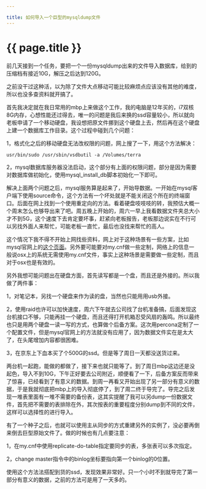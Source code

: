 ```yaml
---

title: 如何导入一个巨型的mysqldump文件
---
```


{{ page.title }}
===============

前几天接到一个任务，要把一个一份mysqldump出来的文件导入数据库，给到的压缩档有接近10G，解压之后达到120G。

之前没干过这种活，以为除了文件大点移动可能比较麻烦点应该没有其他的难度，所以也没多查资料就开搞了。

首先我决定就在我日常用的mbp上来做这个工作，我的电脑是12年买的，i7双核8G内存，心想性能还过得去，唯一的问题是我后来换的ssd容量较小，所以就向老板申请了一个移动硬盘，我设想把原文件挪到这个硬盘上去，然后再在这个硬盘上建一个数据库工作目录。这个过程中碰到几个问题：

1，格式化之后的移动硬盘无法改权限的问题，网上搜了一下，用这个方法解决：
```
usr/bin/sudo /usr/sbin/vsdbutil -a /Volumes/terra
```

2，mysql数据库服务器没法启动，这个部分有上面的权限问题，部分是因为需要对数据库做初始化，使用mysql_install_db脚本初始化一下即可。

解决上面两个问题之后，mysql服务算是起来了，开始导数据。一开始在mysql客户端下使用source命令，这个方法有一个坏处就是不能关闭这个所在的终端窗口。后面在网上找到一个使用重定向的方法。看着硬盘吱吱吱的转，我预估大概一个周末怎么也够导出来了吧。周五晚上开始的，周六一早上我看数据文件夹总大小才不到5G，这个速度下去肯定要坏事，赶紧向老板报告，老板那边说实在不行可以另找外面人来帮忙，可能老板一直忙，最后也没找来帮忙的高人。

这个情况下我不得不开始上网找些资料，网上对于这种场景有一些方案，比如mysql官网上的[这个页面](http://dev.mysql.com/doc/refman/5.5/en/optimizing-innodb-bulk-data-loading.html)。另外要可能要对my.cnf做一些定制，网络上的信息一般说osx上的系统无需使用my.cnf文件，事实上这种场景是需要做一些定制，而且对于osx也是有效的。

另外我想可能问题出在硬盘方面，首先读写都是一个盘，而且还是外接的。所以我做了两件事：

1，对笔记本，另找一个硬盘来作为读的盘，当然也只能用用usb外接。

2，使用raid也许可以加快速度，周六下午就去公司找了台机准备搞，后面发现这台机接口不够，只能再挂一个硬盘，而且还得打开机箱忍受风扇的轰鸣。所以最终也只是用两个硬盘一读一写的方式，也算做个后备方案。这次用percona定制了一个配置文件，但是mysql官网上的方法就没有应用了，因为数据文件实在是太大了，在头尾增加内容都很困难。

3，在京东上下血本买了个500G的ssd。但是等了周日一天都没送货过来。

两台机一起跑，能做的都做了，接下来也就只能等了。到了周日mbp这边还是没起色，导入不到10G，下午正好要去公司附近，顺便看了一下，后备方案反而带来了惊喜，已经看到了有意义的数据。到周一再看又开始出现了另一部分有意义的数据，于是我就彻底把mbp上的导入彻底停了，到了周二终于导完了。导完之后发现一堆表里面有一堆不需要的备份表，这其实提醒了我可以另dump一份数据文件，首先把不需要的表排除在外，其次按表的重要程度分别dump到不同的文件，这样可以选择性的进行导入。

有了一个种子之后，也就可以使用主从同步的方式重建另外的实例了，没必要再倒来倒去巨型原始文件了。做的时候也有几点要注意：

1，在my.cnf中使用replicate-do-table指定要同步的表，多张表可以多次指定。

2，change master指令中的binlog坐标要指向第一个binlog的0位置。

使用这个方法法搭配到货的ssd，发现效果非常好。只一个小时不到就导完了第一部分有意义的数据，之前的方法可是用了一天多的。
